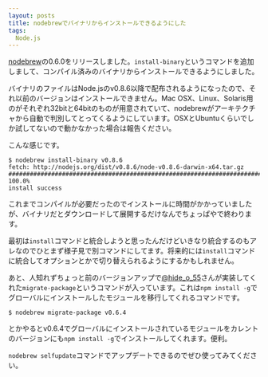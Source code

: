```yaml
---
layout: posts
title: nodebrewでバイナリからインストールできるようにした
tags: 
  Node.js
---
```


[nodebrew](https://github.com/hokaccha/nodebrew)の0.6.0をリリースしました。`install-binary`というコマンドを追加しまして、コンパイル済みのバイナリからインストールできるようにしました。

バイナリのファイルはNode.jsのv0.8.6以降で配布されるようになったので、それ以前のバージョンはインストールできません。Mac OSX、Linux、Solaris用のがそれぞれ32bitと64bitのものが用意されていて、nodebrewがアーキテクチャから自動で判別してとってくるようにしています。OSXとUbuntuくらいでしか試してないので動かなかった場合は報告ください。

こんな感じです。

    $ nodebrew install-binary v0.8.6
    fetch: http://nodejs.org/dist/v0.8.6/node-v0.8.6-darwin-x64.tar.gz
    ######################################################################## 100.0%
    install success

これまでコンパイルが必要だったのでインストールに時間がかかっていましたが、バイナリだとダウンロードして展開するだけなんでちょっぱやで終わります。

最初は`install`コマンドと統合しようと思ったんだけどいきなり統合するのもアレなのでひとまず様子見で別コマンドにしてます。将来的には`install`コマンドに統合してオプションとかで切り替えられるようにするかもしれません。

あと、人知れずちょっと前のバージョンアップで[@hide\_o\_55](https://twitter.com/hide_o_55)さんが実装してくれた`migrate-package`というコマンドが入っています。これは`npm install -g`でグローバルにインストールしたモジュールを移行してくれるコマンドです。

    $ nodebrew migrate-package v0.6.4

とかやるとv0.6.4でグローバルにインストールされているモジュールをカレントのバージョンにも`npm install -g`でインストールしてくれます。便利。

`nodebrew selfupdate`コマンドでアップデートできるのでぜひ使ってみてください。
